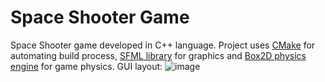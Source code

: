 # Space Shooter Game

Space Shooter game developed in C++ language. 
Project uses [CMake](https://cmake.org/) for automating build process,  [SFML library](github.com/SFML/SFML) for graphics and [Box2D physics engine]([https://cmake.org/](https://github.com/erincatto/box2d)) for game physics. 
GUI layout: 
![image](https://github.com/isokolovic/SpaceShooterGame/assets/18165294/a3f5823b-699a-4c6b-88c2-89e5edf60170)

